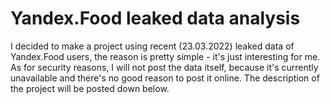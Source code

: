 # Yandex.Food leaked data analysis
I decided to make a project using recent (23.03.2022) leaked data of Yandex.Food users, the reason is pretty simple - it's just interesting for me. As for security reasons, I will not post the data itself, because it's currently unavailable and there's no good reason to post it online. The description of the project will be posted down below.
